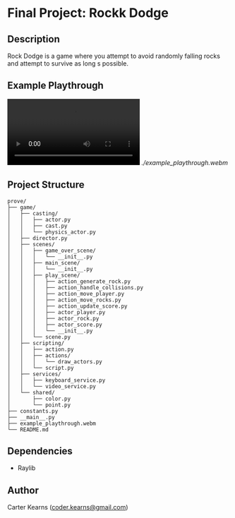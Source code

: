 # Final Project: Rockk Dodge

## Description

Rock Dodge is a game where you attempt to avoid randomly falling rocks and attempt to survive as long s possible.

## Example Playthrough

![Example Playthrough](./example_playthrough.webm)
*./example_playthrough.webm*
## Project Structure

```
prove/
├── game/
│   ├── casting/
│   │   ├── actor.py
│   │   ├── cast.py
│   │   └── physics_actor.py
│   ├── director.py
│   ├── scenes/
│   │   ├── game_over_scene/
│   │   │   └── __init__.py
│   │   ├── main_scene/
│   │   │   └── __init__.py
│   │   ├── play_scene/
│   │   │   ├── action_generate_rock.py
│   │   │   ├── action_handle_collisions.py
│   │   │   ├── action_move_player.py
│   │   │   ├── action_move_rocks.py
│   │   │   ├── action_update_score.py
│   │   │   ├── actor_player.py
│   │   │   ├── actor_rock.py
│   │   │   ├── actor_score.py
│   │   │   └── __init__.py
│   │   └── scene.py
│   ├── scripting/
│   │   ├── action.py
│   │   ├── actions/
│   │   │   └── draw_actors.py
│   │   └── script.py
│   ├── services/
│   │   ├── keyboard_service.py
│   │   └── video_service.py
│   └── shared/
│       ├── color.py
│       └── point.py
├── constants.py
├── __main__.py
├── example_playthrough.webm
└── README.md
```

## Dependencies

- Raylib

## Author

Carter Kearns (coder.kearns@gmail.com)
